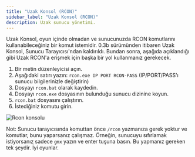 ```yaml
---
title: "Uzak Konsol (RCON)"
sidebar_label: "Uzak Konsol (RCON)"
description: Uzak sunucu yönetimi.
---
```


Uzak Konsol, oyun içinde olmadan ve sunucunuzda RCON komutlarını kullanabileceğiniz bir komut istemidir. 0.3b sürümünden itibaren Uzak Konsol, Sunucu Tarayıcısı'ndan kaldırıldı. Bundan sonra, aşağıda açıklandığı gibi Uzak RCON'a erişmek için başka bir yol kullanmanız gerekecek.

1. Bir metin düzenleyicisi açın.
2. Aşağıdaki satırı yazın: `rcon.exe IP PORT RCON-PASS` (IP/PORT/PASS'ı sunucu bilgilerinizle değiştirin)
3. Dosyayı `rcon.bat` olarak kaydedin.
4. Dosyayı `rcon.exe` dosyasının bulunduğu sunucu dizinine koyun.
5. `rcon.bat` dosyasını çalıştırın.
6. İstediğiniz komutu girin.

![Rcon konsolu](https://assets.open.mp/assets/images/server/rcon.jpg)

Not: Sunucu tarayıcısında komuttan önce `/rcon` yazmanıza gerek yoktur ve komutlar, bunu yaparsanız çalışmaz. Örneğin, sunucuyu sıfırlamak istiyorsanız sadece `gmx` yazın ve enter tuşuna basın. Bu yapmanız gereken tek şeydir. İyi oyunlar.
